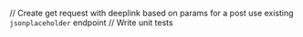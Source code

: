 // Create get request with deeplink based on params for a post
use existing `jsonplaceholder` endpoint
// Write unit tests

